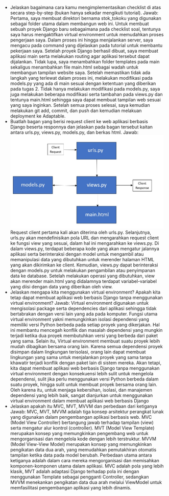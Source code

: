 - Jelaskan bagaimana cara kamu mengimplementasikan checklist di atas secara step-by-step (bukan hanya sekadar mengikuti tutorial).
Jawab: Pertama, saya membuat direktori bernama stok_tokoku yang digunakan sebagai folder utama dalam membangun web ini. Untuk membuat sebuah proyek Django baru sebagaimana pada checklist soal, tentunya saya harus mengaktifkan virtual environment untuk memudahkan proses pengerjaan saya. Dalam proses ini hingga menjalankan server, saya mengacu pada command yang dijelaskan pada tutorial untuk membantu pekerjaan saya. Setelah proyek Django berhasil dibuat, saya membuat aplikasi main serta melakukan routing agar aplikasi tersebut dapat dijalankan. Tidak lupa, saya menambahkan folder templates pada main sekaligus menambahkan file main.html sebagai wadah untuk membangun tampilan website saya. Setelah memastikan tidak ada langkah yang terlewat dalam proses ini, melakukan modifikasi pada models.py yang ada di main sesuai dengan ketentuan yang diberikan pada tugas 2. Tidak hanya melakukan modifikasi pada models.py, saya juga melakukan beberapa modifikasi serta tambahan pada views.py dan tentunya main.html sehingga saya dapat membuat tampilan web sesuai yang saya inginkan. Setelah semua proses selesai, saya kemudian melakukan git add, commit, dan push dan kemudian melakuan deployment ke Adaptable.
- Buatlah bagan yang berisi request client ke web aplikasi berbasis Django beserta responnya dan jelaskan pada bagan tersebut kaitan antara urls.py, views.py, models.py, dan berkas html.
Jawab:
![Alt text](<django bagan.jpg>)
Request client pertama kali akan diterima oleh urls.py. Selanjutnya, urls.py akan mendefinisikan pola URL dan mengarahkan request client ke fungsi view yang sesuai, dalam hal ini mengarahkan ke views.py. Di dalam views.py, terdapat beberapa kode yang akan mengatur jalannya aplikasi serta berinteraksi dengan model untuk mengambil atau memanipulasi data yang dibutuhkan untuk merender halaman HTML yang akan dikirimkan ke client. Kemudian, views.py dapat berinteraksi dengan models.py untuk melakukan pengambilan atau penyimpanan data ke database. Setelah melakukan operasi yang dibutuhkan, view akan merender main.html yang didalamnya terdapat variabel-variabel yang diisi dengan data yang diberikan oleh view.
- Jelaskan mengapa kita menggunakan virtual environment? Apakah kita tetap dapat membuat aplikasi web berbasis Django tanpa menggunakan virtual environment?
Jawab: Virtual environment digunakan untuk mengisolasi package serta dependencies dari aplikasi sehingga tidak bertabrakan dengan versi lain yang ada pada komputer. Fungsi utama virtual environment yakni memungkinkan isolasi dependensi yang memiliki versi Python berbeda pada setiap proyek yang dikerjakan. Hal ini membantu mencegah konflik dan masalah dependensi yang mungkin terjadi ketika dua proyek membutuhkan versi yang berbeda dari paket yang sama. Selain itu, Virtual environment membuat suatu proyek lebih mudah dibagikan bersama orang lain. Karena semua dependensi proyek disimpan dalam lingkungan terisolasi, orang lain dapat membuat lingkungan yang sama untuk menjalankan proyek yang sama tanpa khawatir terjadi konflik dengan paket lain di sistem mereka. Akan tetapi, kita dapat membuat aplikasi web berbasis Django tanpa menggunakan virtual environment dengan konsekuensi lebih sulit untuk mengelola dependensi, sulit jika perlu menggunakan versi Python berbeda dalam suatu proyek, hingga sulit untuk membuat proyek bersama orang lain. Oleh karena itu, untuk menjaga kebersihan, isolasi, dan manajemen dependensi yang lebih baik, sangat dianjurkan untuk menggunakan virtual environment dalam membuat aplikasi web berbasis Django
- Jelaskan apakah itu MVC, MVT, MVVM dan perbedaan dari ketiganya
Jawab: MVC, MVT, MVVM adalah tiga konsep arsitektur perangkat lunak yang digunakan dalam pengembangan aplikasi berbasis web. MVC (Model View Controller) bertangung jawab terhadap tampilan (view) serta mengatur alur kontrol (controller). MVT (Model View Template) merupakan konsep yang memungkinkan pengembang web untuk mengorganisasi dan mengelola kode dengan lebih terstruktur. MVVM (Model View-View Model) merupakan konsep yang memungkinkan pengikatan data dua arah, yang memudahkan pemutakhiran otomatis tampilan ketika data pada model berubah. Perbedaan utama antara ketiganya adalah dalam cara mereka mengorganisasi dan memisahkan komponen-komponen utama dalam aplikasi. MVC adalah pola yang lebih klasik, MVT adalah adaptasi Django terhadap pola ini dengan menggunakan Template sebagai pengganti Controller, sedangkan MVVM menekankan pengikatan data dua arah melalui ViewModel untuk memfasilitasi pengembangan aplikasi yang lebih dinamis.